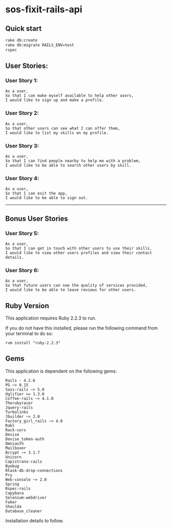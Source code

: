# sos-fixit-rails-api

## Quick start

```bash
rake db:create
rake db:migrate RAILS_ENV=test
rspec
```

## User Stories:

### User Story 1:
```
As a user,
So that I can make myself available to help other users,
I would like to sign up and make a profile.
```

### User Story 2:
```
As a user,
So that other users can see what I can offer them,
I would like to list my skills on my profile.
```

### User Story 3:
```
As a user,
So that I can find people nearby to help me with a problem,
I would like to be able to search other users by skill.
```

### User Story 4:
```
As a user,
So that I can exit the app,
I would like to be able to sign out.
```

---

## Bonus User Stories

### User Story 5:
```
As a user,
So that I can get in touch with other users to use their skills,
I would like to view other users profiles and view their contact details.
```

### User Story 6:
```
As a user,
So that future users can see the quality of services provided,
I would like to be able to leave reviews for other users.
```

## **Ruby Version**

This application requires Ruby 2.2.3 to run.  

If you do not have this installed, please run the following command from your terminal to do so:

```
rvm install "ruby-2.2.3"
```

## **Gems**

This application is dependent on the following gems:

```
Rails - 4.2.6
PG ~> 0.15
Sass-rails ~> 5.0
Uglifier >= 1.3.0
Coffee-rails ~> 4.1.0
Therubyracer
Jquery-rails
Turbolinks
Jbuilder ~> 2.0
Factory_girl_rails ~> 4.0
Rabl
Rack-cors
Devise
Devise_token-auth
Omniauth
Mailboxer
Bcrypt ~> 3.1.7
Unicorn
Capistrano-rails
Byebug
Rtask-db-drop-connections
Pry
Web-console ~> 2.0
Spring
Rspec-rails
Capybara
Selenium-webdriver
Faker
Shoulda
Database_cleaner
```
Installation details to follow.

